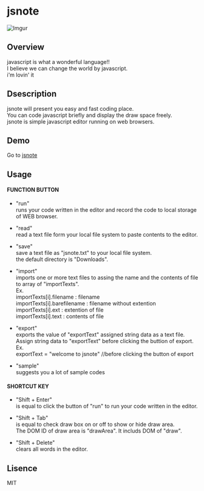 jsnote
========
![Imgur](https://i.imgur.com/HRDIOeq.png)
## Overview
javascript is what a wonderful language!!  
I believe we can change the world by javascript.  
i'm lovin' it

## Dsescription
jsnote will present you easy and fast coding place.    
You can code javascript briefly and display the draw space freely.  
jsnote is simple javascript editor running on web browsers.  


## Demo
Go to [jsnote](https://toyoharu-nishikawa.github.io/jsnote/public/index.html)

## Usage

####  FUNCTION BUTTON 
  
- "run"  
    runs your code written in the editor and record the code to local storage of WEB browser.

- "read"  
    read a text file form your local file system  to paste contents to the editor.

- "save"  
    save a text file as "jsnote.txt" to your local file system.  
    the default directory is "Downloads". 

- "import"  
     imports one or more text files to assing the name and the contents of file to array of "importTexts".  
     Ex.  
     importTexts[i].filename      : filename  
     importTexts[i].barefilename  : filename without extention  
     importTexts[i].ext           : extention of file  
     importTexts[i].text          : contents of file  

- "export"  
    exports the value of "exportText" assigned string data as a text file.  
    Assign string data to "exportText" before clicking the buttion of export.  
    Ex.  
    exportText = "welcome to jsnote" //before clicking the button of export

- "sample"  
    suggests you a lot of sample codes

#### SHORTCUT KEY 

- "Shift + Enter"  
    is equal to click the button of "run" to run your code written in the editor.

- "Shift + Tab"  
    is equal to check draw box on or off to show or hide draw area.  
    The DOM ID of draw area is "drawArea". It includs DOM of "draw".
 
- "Shift + Delete"  
    clears all words in the editor.


## Lisence
  MIT
